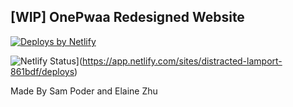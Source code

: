 ## [WIP] OnePwaa Redesigned Website

<a href="https://www.netlify.com">
    <img src="https://www.netlify.com/img/global/badges/netlify-dark.svg" alt="Deploys by Netlify" />
</a>

![Netlify Status](https://api.netlify.com/api/v1/badges/74ce9cfd-71c2-4b04-9d08-5ad13b4a7b41/deploy-status)](https://app.netlify.com/sites/distracted-lamport-861bdf/deploys)

Made By Sam Poder and Elaine Zhu

